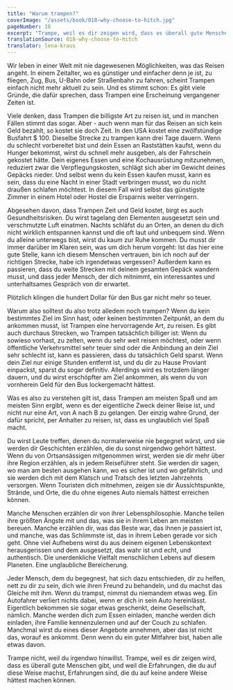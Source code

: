 ```yaml
---
title: "Warum trampen?"
coverImage: "/assets/book/018-why-choose-to-hitch.jpg"
pageNumber: 18
excerpt: "Trampe, weil es dir zeigen wird, dass es überall gute Menschen gibt, und weil die Erfahrungen, die du auf diese Weise machst, Erfahrungen sind, die du auf keine andere Weise hättest machen können."
translationSource: 018-why-choose-to-hitch
translator: lena-kraus
---
```


Wir leben in einer Welt mit nie dagewesenen Möglichkeiten, was das Reisen angeht. In einem Zeitalter, wo es günstiger und einfacher denn je ist, zu fliegen, Zug, Bus, U-Bahn oder Straßenbahn zu fahren, scheint Trampen einfach nicht mehr aktuell zu sein. Und es stimmt schon: Es gibt viele Gründe, die dafür sprechen, dass Trampen eine Erscheinung vergangener Zeiten ist.

Viele denken, dass Trampen die billigste Art zu reisen ist, und in manchen Fällen stimmt das sogar. Aber - auch wenn man für das Reisen an sich kein Geld bezahlt, so kostet sie doch Zeit. In den USA kostet eine zwölfstündige Busfahrt $ 100. Dieselbe Strecke zu trampen kann drei Tage dauern. Wenn du schlecht vorbereitet bist und dein Essen an Raststätten kaufst, wenn du Hunger bekommst, wirst du schnell mehr ausgeben, als der Fahrschein gekostet hätte. Dein eigenes Essen und eine Kochausrüstung mitzunehmen, reduziert zwar die Verpflegungskosten, schlägt sich aber im Gewicht deines Gepäcks nieder. Und selbst wenn du kein Essen kaufen musst, kann es sein, dass du eine Nacht in einer Stadt verbringen musst, wo du nicht draußen schlafen möchtest. In diesem Fall wird selbst das günstigste Zimmer in einem Hotel oder Hostel die Ersparnis weiter verringern.

Abgesehen davon, dass Trampen Zeit und Geld kostet, birgt es auch Gesundheitsrisiken. Du wirst tagelang den Elementen ausgesetzt sein und verschmutzte Luft einatmen. Nachts schläfst du an Orten, an denen du dich nicht wirklich entspannen kannst und die oft laut und unbequem sind. Wenn du alleine unterwegs bist, wirst du kaum zur Ruhe kommen. Du musst dir immer darüber im Klaren sein, was um dich herum vorgeht: Ist das hier eine gute Stelle, kann ich diesem Menschen vertrauen, bin ich noch auf der richtigen Strecke, habe ich irgendetwas vergessen? Außerdem kann es passieren, dass du weite Strecken mit deinem gesamten Gepäck wandern musst, und dass jeder Mensch, der dich mitnimmt, ein interessantes und unterhaltsames Gespräch von dir erwartet.

Plötzlich klingen die hundert Dollar für den Bus gar nicht mehr so teuer.

Warum also solltest du also trotz alledem noch trampen? Wenn du kein bestimmtes Ziel im Sinn hast, oder keinen bestimmten Zeitpunkt, an dem du ankommen musst, ist Trampen eine hervorragende Art, zu reisen. Es gibt auch durchaus Strecken, wo Trampen tatsächlich billiger ist: Wenn du sowieso vorhast, zu zelten, wenn du sehr weit reisen möchtest, oder wenn öffentliche Verkehrsmittel sehr teuer sind oder die Anbindung an dein Ziel sehr schlecht ist, kann es passieren, dass du tatsächlich Geld sparst. Wenn dein Ziel nur einige Stunden entfernt ist, und du dir zu Hause Proviant einpackst, sparst du sogar definitiv. Allerdings wird es trotzdem länger dauern, und du wirst erschöpfter am Ziel ankommen, als wenn du von vornherein Geld für den Bus lockergemacht hättest.

Was es also zu verstehen gilt ist, dass Trampen am meisten Spaß und am meisten Sinn ergibt, wenn es der eigentliche Zweck deiner Reise ist, und nicht nur eine Art, von A nach B zu gelangen. Der einzig wahre Grund, der dafür spricht, per Anhalter zu reisen, ist, dass es unglaublich viel Spaß macht.

Du wirst Leute treffen, denen du normalerweise nie begegnet wärst, und sie werden dir Geschichten erzählen, die du sonst nirgendwo gehört hättest. Wenn du von Ortsansässigen mitgenommen wirst, werden sie dir mehr über ihre Region erzählen, als in jedem Reiseführer steht. Sie werden dir sagen, wo man am besten ausgehen kann, wo es sicher ist und wo gefährlich, und sie werden dich mit dem Klatsch und Tratsch des letzten Jahrzehnts versorgen. Wenn Touristen dich mitnehmen, zeigen sie dir Aussichtspunkte, Strände, und Orte, die du ohne eigenes Auto niemals hättest erreichen können.

Manche Menschen erzählen dir von ihrer Lebensphilosophie. Manche teilen ihre größten Ängste mit und das, was sie in ihrem Leben am meisten bereuen. Manche erzählen dir, was das Beste war, das ihnen je passiert ist, und manche, was das Schlimmste ist, das in ihrem Leben gerade vor sich geht. Ohne viel Aufhebens wirst du aus deinem eigenen Lebenskontext herausgerissen und dem ausgesetzt, das wahr ist und echt, und authentisch. Die unerdenkliche Vielfalt menschlichen Lebens auf diesem Planeten. Eine unglaubliche Bereicherung.

Jeder Mensch, dem du begegnest, hat sich dazu entschieden, dir zu helfen, nett zu dir zu sein, dich wie ihren Freund zu behandeln, und du machst das Gleiche mit ihm. Wenn du trampst, nimmst du niemandem etwas weg. Ein Autofahrer verliert nichts dabei, wenn er dich in sein Auto hereinlässt. Eigentlich bekommen sie sogar etwas geschenkt, deine Gesellschaft, nämlich. Manche werden dich zum Essen einladen, manche werden dich einladen, ihre Familie kennenzulernen und auf der Couch zu schlafen. Manchmal wirst du eines dieser Angebote annehmen, aber das ist nicht das, worauf es ankommt. Denn wenn du ein guter Mitfahrer bist, haben alle etwas davon.

Trampe nicht, weil du irgendwo hinwillst. Trampe, weil es dir zeigen wird, dass es überall gute Menschen gibt, und weil die Erfahrungen, die du auf diese Weise machst, Erfahrungen sind, die du auf keine andere Weise hättest machen können.
